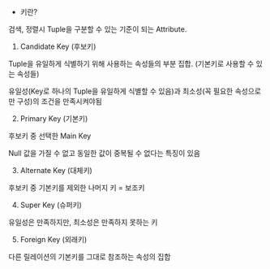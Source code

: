 - 키란?

검색, 정렬시 Tuple을 구분할 수 있는 기준이 되는 Attribute.

1. Candidate Key (후보키)

Tuple을 유일하게 식별하기 위해 사용하는 속성들의 부분 집합. (기본키로 사용할 수 있는 속성들)

유일성(Key로 하나의 Tuple을 유일하게 식별할 수 있음)과 최소성(꼭 필요한 속성으로만 구성)의 조건을 만족시켜야됨

2. Primary Key (기본키)

후보키 중 선택한 Main Key

Null 값을 가질 수 없고 동일한 값이 중복될 수 없다는 특징이 있음

3. Alternate Key (대체키)

후보키 중 기본키를 제외한 나머지 키 = 보조키

4. Super Key (슈퍼키)

유일성은 만족하지만, 최소성은 만족하지 못하는 키

5. Foreign Key (외래키)

다른 릴레이션의 기본키를 그대로 참조하는 속성의 집합
